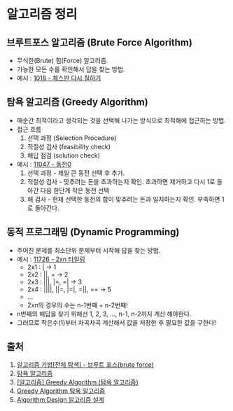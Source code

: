 # 알고리즘 정리

## 브루트포스 알고리즘 (Brute Force Algorithm)
- 무식한(Brute) 힘(Force) 알고리즘.
- 가능한 모든 수를 확인해서 답을 찾는 방법.
- 예시 : [1018 - 체스판 다시 칠하기](https://www.acmicpc.net/problem/1018)
<!-- ### 너비 우선 탐색(BFS, Breadth-First Search) -->

## 탐욕 알고리즘 (Greedy Algorithm)
- 매순간 최적이라고 생각되는 것을 선택해 나가는 방식으로 최적해에 접근하는 방법.
- 접근 흐름
  1. 선택 과정 (Selection Procedure)
  2. 적절성 검사 (feasibility check)
  3. 해답 점검 (solution check)
- 예시 : [11047 - 동전0](https://www.acmicpc.net/problem/11047)
  1. 선택 과정 - 제일 큰 동전 선택 후 추가.
  2. 적절성 검사 - 맞추려는 돈을 초과하는지 확인. 초과하면 제거하고 다시 1로 돌아간 다음 한단계 작은 동전 선택
  3. 해 검사 - 현재 선택한 동전의 합이 맞추려는 돈과 일치하는지 확인. 부족하면 1로 돌아간다.

## 동적 프로그래밍 (Dynamic Programming)
- 주어진 문제를 최소단위 문제부터 시작해 답을 찾는 방법.
- 예시 : [11726 - 2xn 타일링](https://www.acmicpc.net/problem/11726)
  - 2x1 : | -> 1
  - 2x2 : ||, = -> 2
  - 2x3 : |||, |=, =| -> 3
  - 2x4 : ||||, ||=, |=|, =||, == -> 5
  - ...
  - 2xn의 경우의 수는 n-1번째 + n-2번째!
- n번째의 해답을 찾기 위해선 1, 2, 3, ..., n-1, n-2까지 계산 해야한다.
- 그러므로 작은수(1)부터 차곡차곡 계산해서 값을 저장한 후 필요한 값을 구한다!

## 출처
1. [알고리즘 기법[전체 탐색] - 브루트 포스(brute force)](https://hcr3066.tistory.com/26)
2. [탐욕 알고리즘](https://ratsgo.github.io/data%20structure&algorithm/2017/11/22/greedy/)
3. [[알고리즘] Greedy Algorithm (탐욕 알고리즘)](https://janghw.tistory.com/entry/%EC%95%8C%EA%B3%A0%EB%A6%AC%EC%A6%98-Greedy-Algorithm-%ED%83%90%EC%9A%95-%EC%95%8C%EA%B3%A0%EB%A6%AC%EC%A6%98)
4. [Greedy Algorithm 탐욕 알고리즘](http://www.ktword.co.kr/abbr_view.php?m_temp1=6128)
5. [Algorithm Design 알고리즘 설계](http://www.ktword.co.kr/abbr_view.php?m_temp1=5537)